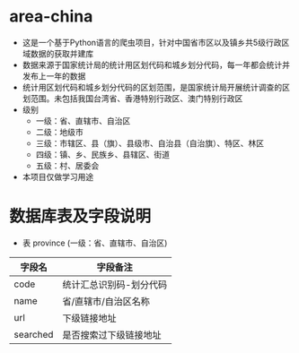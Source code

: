 ﻿# area-china
* 这是一个基于Python语言的爬虫项目，针对中国省市区以及镇乡共5级行政区域数据的获取并建库
* 数据来源于国家统计局的统计用区划代码和城乡划分代码，每一年都会统计并发布上一年的数据
* 统计用区划代码和城乡划分代码的区划范围，是国家统计局开展统计调查的区划范围。未包括我国台湾省、香港特别行政区、澳门特别行政区
* 级别
  * 一级：省、直辖市、自治区
  * 二级：地级市
  * 三级：市辖区、县（旗）、县级市、自治县（自治旗）、特区、林区
  * 四级：镇、乡、民族乡、县辖区、街道
  * 五级：村、居委会
* 本项目仅做学习用途


# 数据库表及字段说明
* 表 province (一级：省、直辖市、自治区)

| 字段名 | 字段备注 |
| ------------- | ------------- |
| code | 统计汇总识别码-划分代码 |
| name | 省/直辖市/自治区名称 |
| url | 下级链接地址 |
| searched | 是否搜索过下级链接地址 |
